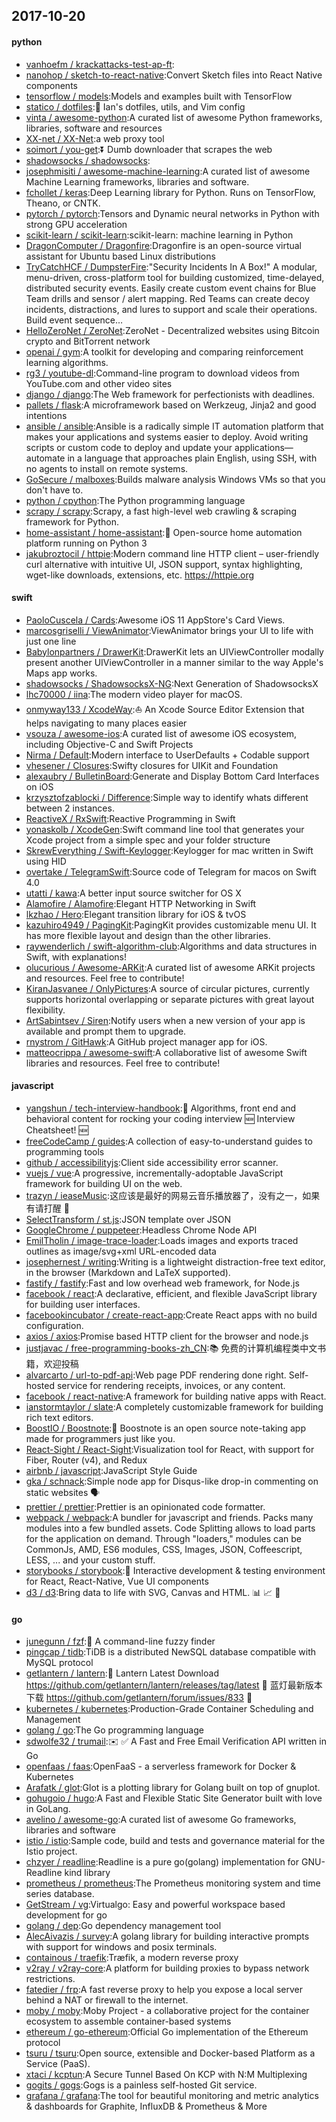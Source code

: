 ## 2017-10-20

#### python
* [vanhoefm / krackattacks-test-ap-ft](https://github.com/vanhoefm/krackattacks-test-ap-ft):
* [nanohop / sketch-to-react-native](https://github.com/nanohop/sketch-to-react-native):Convert Sketch files into React Native components
* [tensorflow / models](https://github.com/tensorflow/models):Models and examples built with TensorFlow
* [statico / dotfiles](https://github.com/statico/dotfiles):💾 Ian's dotfiles, utils, and Vim config
* [vinta / awesome-python](https://github.com/vinta/awesome-python):A curated list of awesome Python frameworks, libraries, software and resources
* [XX-net / XX-Net](https://github.com/XX-net/XX-Net):a web proxy tool
* [soimort / you-get](https://github.com/soimort/you-get):⏬ Dumb downloader that scrapes the web
* [shadowsocks / shadowsocks](https://github.com/shadowsocks/shadowsocks):
* [josephmisiti / awesome-machine-learning](https://github.com/josephmisiti/awesome-machine-learning):A curated list of awesome Machine Learning frameworks, libraries and software.
* [fchollet / keras](https://github.com/fchollet/keras):Deep Learning library for Python. Runs on TensorFlow, Theano, or CNTK.
* [pytorch / pytorch](https://github.com/pytorch/pytorch):Tensors and Dynamic neural networks in Python with strong GPU acceleration
* [scikit-learn / scikit-learn](https://github.com/scikit-learn/scikit-learn):scikit-learn: machine learning in Python
* [DragonComputer / Dragonfire](https://github.com/DragonComputer/Dragonfire):Dragonfire is an open-source virtual assistant for Ubuntu based Linux distributions
* [TryCatchHCF / DumpsterFire](https://github.com/TryCatchHCF/DumpsterFire):"Security Incidents In A Box!" A modular, menu-driven, cross-platform tool for building customized, time-delayed, distributed security events. Easily create custom event chains for Blue Team drills and sensor / alert mapping. Red Teams can create decoy incidents, distractions, and lures to support and scale their operations. Build event sequence…
* [HelloZeroNet / ZeroNet](https://github.com/HelloZeroNet/ZeroNet):ZeroNet - Decentralized websites using Bitcoin crypto and BitTorrent network
* [openai / gym](https://github.com/openai/gym):A toolkit for developing and comparing reinforcement learning algorithms.
* [rg3 / youtube-dl](https://github.com/rg3/youtube-dl):Command-line program to download videos from YouTube.com and other video sites
* [django / django](https://github.com/django/django):The Web framework for perfectionists with deadlines.
* [pallets / flask](https://github.com/pallets/flask):A microframework based on Werkzeug, Jinja2 and good intentions
* [ansible / ansible](https://github.com/ansible/ansible):Ansible is a radically simple IT automation platform that makes your applications and systems easier to deploy. Avoid writing scripts or custom code to deploy and update your applications— automate in a language that approaches plain English, using SSH, with no agents to install on remote systems.
* [GoSecure / malboxes](https://github.com/GoSecure/malboxes):Builds malware analysis Windows VMs so that you don't have to.
* [python / cpython](https://github.com/python/cpython):The Python programming language
* [scrapy / scrapy](https://github.com/scrapy/scrapy):Scrapy, a fast high-level web crawling & scraping framework for Python.
* [home-assistant / home-assistant](https://github.com/home-assistant/home-assistant):🏡 Open-source home automation platform running on Python 3
* [jakubroztocil / httpie](https://github.com/jakubroztocil/httpie):Modern command line HTTP client – user-friendly curl alternative with intuitive UI, JSON support, syntax highlighting, wget-like downloads, extensions, etc. https://httpie.org

#### swift
* [PaoloCuscela / Cards](https://github.com/PaoloCuscela/Cards):Awesome iOS 11 AppStore's Card Views.
* [marcosgriselli / ViewAnimator](https://github.com/marcosgriselli/ViewAnimator):ViewAnimator brings your UI to life with just one line
* [Babylonpartners / DrawerKit](https://github.com/Babylonpartners/DrawerKit):DrawerKit lets an UIViewController modally present another UIViewController in a manner similar to the way Apple's Maps app works.
* [shadowsocks / ShadowsocksX-NG](https://github.com/shadowsocks/ShadowsocksX-NG):Next Generation of ShadowsocksX
* [lhc70000 / iina](https://github.com/lhc70000/iina):The modern video player for macOS.
* [onmyway133 / XcodeWay](https://github.com/onmyway133/XcodeWay):⛵️ An Xcode Source Editor Extension that helps navigating to many places easier
* [vsouza / awesome-ios](https://github.com/vsouza/awesome-ios):A curated list of awesome iOS ecosystem, including Objective-C and Swift Projects
* [Nirma / Default](https://github.com/Nirma/Default):Modern interface to UserDefaults + Codable support
* [vhesener / Closures](https://github.com/vhesener/Closures):Swifty closures for UIKit and Foundation
* [alexaubry / BulletinBoard](https://github.com/alexaubry/BulletinBoard):Generate and Display Bottom Card Interfaces on iOS
* [krzysztofzablocki / Difference](https://github.com/krzysztofzablocki/Difference):Simple way to identify whats different between 2 instances.
* [ReactiveX / RxSwift](https://github.com/ReactiveX/RxSwift):Reactive Programming in Swift
* [yonaskolb / XcodeGen](https://github.com/yonaskolb/XcodeGen):Swift command line tool that generates your Xcode project from a simple spec and your folder structure
* [SkrewEverything / Swift-Keylogger](https://github.com/SkrewEverything/Swift-Keylogger):Keylogger for mac written in Swift using HID
* [overtake / TelegramSwift](https://github.com/overtake/TelegramSwift):Source code of Telegram for macos on Swift 4.0
* [utatti / kawa](https://github.com/utatti/kawa):A better input source switcher for OS X
* [Alamofire / Alamofire](https://github.com/Alamofire/Alamofire):Elegant HTTP Networking in Swift
* [lkzhao / Hero](https://github.com/lkzhao/Hero):Elegant transition library for iOS & tvOS
* [kazuhiro4949 / PagingKit](https://github.com/kazuhiro4949/PagingKit):PagingKit provides customizable menu UI. It has more flexible layout and design than the other libraries.
* [raywenderlich / swift-algorithm-club](https://github.com/raywenderlich/swift-algorithm-club):Algorithms and data structures in Swift, with explanations!
* [olucurious / Awesome-ARKit](https://github.com/olucurious/Awesome-ARKit):A curated list of awesome ARKit projects and resources. Feel free to contribute!
* [KiranJasvanee / OnlyPictures](https://github.com/KiranJasvanee/OnlyPictures):A source of circular pictures, currently supports horizontal overlapping or separate pictures with great layout flexibility.
* [ArtSabintsev / Siren](https://github.com/ArtSabintsev/Siren):Notify users when a new version of your app is available and prompt them to upgrade.
* [rnystrom / GitHawk](https://github.com/rnystrom/GitHawk):A GitHub project manager app for iOS.
* [matteocrippa / awesome-swift](https://github.com/matteocrippa/awesome-swift):A collaborative list of awesome Swift libraries and resources. Feel free to contribute!

#### javascript
* [yangshun / tech-interview-handbook](https://github.com/yangshun/tech-interview-handbook):💯 Algorithms, front end and behavioral content for rocking your coding interview 🆕 Interview Cheatsheet! 🆕
* [freeCodeCamp / guides](https://github.com/freeCodeCamp/guides):A collection of easy-to-understand guides to programming tools
* [github / accessibilityjs](https://github.com/github/accessibilityjs):Client side accessibility error scanner.
* [vuejs / vue](https://github.com/vuejs/vue):A progressive, incrementally-adoptable JavaScript framework for building UI on the web.
* [trazyn / ieaseMusic](https://github.com/trazyn/ieaseMusic):这应该是最好的网易云音乐播放器了，没有之一，如果有请打醒 🤘
* [SelectTransform / st.js](https://github.com/SelectTransform/st.js):JSON template over JSON
* [GoogleChrome / puppeteer](https://github.com/GoogleChrome/puppeteer):Headless Chrome Node API
* [EmilTholin / image-trace-loader](https://github.com/EmilTholin/image-trace-loader):Loads images and exports traced outlines as image/svg+xml URL-encoded data
* [josephernest / writing](https://github.com/josephernest/writing):Writing is a lightweight distraction-free text editor, in the browser (Markdown and LaTeX supported).
* [fastify / fastify](https://github.com/fastify/fastify):Fast and low overhead web framework, for Node.js
* [facebook / react](https://github.com/facebook/react):A declarative, efficient, and flexible JavaScript library for building user interfaces.
* [facebookincubator / create-react-app](https://github.com/facebookincubator/create-react-app):Create React apps with no build configuration.
* [axios / axios](https://github.com/axios/axios):Promise based HTTP client for the browser and node.js
* [justjavac / free-programming-books-zh_CN](https://github.com/justjavac/free-programming-books-zh_CN):📚 免费的计算机编程类中文书籍，欢迎投稿
* [alvarcarto / url-to-pdf-api](https://github.com/alvarcarto/url-to-pdf-api):Web page PDF rendering done right. Self-hosted service for rendering receipts, invoices, or any content.
* [facebook / react-native](https://github.com/facebook/react-native):A framework for building native apps with React.
* [ianstormtaylor / slate](https://github.com/ianstormtaylor/slate):A completely customizable framework for building rich text editors.
* [BoostIO / Boostnote](https://github.com/BoostIO/Boostnote):🚀 Boostnote is an open source note-taking app made for programmers just like you.
* [React-Sight / React-Sight](https://github.com/React-Sight/React-Sight):Visualization tool for React, with support for Fiber, Router (v4), and Redux
* [airbnb / javascript](https://github.com/airbnb/javascript):JavaScript Style Guide
* [gka / schnack](https://github.com/gka/schnack):Simple node app for Disqus-like drop-in commenting on static websites 🗣️
* [prettier / prettier](https://github.com/prettier/prettier):Prettier is an opinionated code formatter.
* [webpack / webpack](https://github.com/webpack/webpack):A bundler for javascript and friends. Packs many modules into a few bundled assets. Code Splitting allows to load parts for the application on demand. Through "loaders," modules can be CommonJs, AMD, ES6 modules, CSS, Images, JSON, Coffeescript, LESS, ... and your custom stuff.
* [storybooks / storybook](https://github.com/storybooks/storybook):📓 Interactive development & testing environment for React, React-Native, Vue UI components
* [d3 / d3](https://github.com/d3/d3):Bring data to life with SVG, Canvas and HTML. 📊 📈 🎉

#### go
* [junegunn / fzf](https://github.com/junegunn/fzf):🌸 A command-line fuzzy finder
* [pingcap / tidb](https://github.com/pingcap/tidb):TiDB is a distributed NewSQL database compatible with MySQL protocol
* [getlantern / lantern](https://github.com/getlantern/lantern):🔴 Lantern Latest Download https://github.com/getlantern/lantern/releases/tag/latest 🔴 蓝灯最新版本下载 https://github.com/getlantern/forum/issues/833 🔴
* [kubernetes / kubernetes](https://github.com/kubernetes/kubernetes):Production-Grade Container Scheduling and Management
* [golang / go](https://github.com/golang/go):The Go programming language
* [sdwolfe32 / trumail](https://github.com/sdwolfe32/trumail):✉️ ✅ A Fast and Free Email Verification API written in Go
* [openfaas / faas](https://github.com/openfaas/faas):OpenFaaS - a serverless framework for Docker & Kubernetes
* [Arafatk / glot](https://github.com/Arafatk/glot):Glot is a plotting library for Golang built on top of gnuplot.
* [gohugoio / hugo](https://github.com/gohugoio/hugo):A Fast and Flexible Static Site Generator built with love in GoLang.
* [avelino / awesome-go](https://github.com/avelino/awesome-go):A curated list of awesome Go frameworks, libraries and software
* [istio / istio](https://github.com/istio/istio):Sample code, build and tests and governance material for the Istio project.
* [chzyer / readline](https://github.com/chzyer/readline):Readline is a pure go(golang) implementation for GNU-Readline kind library
* [prometheus / prometheus](https://github.com/prometheus/prometheus):The Prometheus monitoring system and time series database.
* [GetStream / vg](https://github.com/GetStream/vg):Virtualgo: Easy and powerful workspace based development for go
* [golang / dep](https://github.com/golang/dep):Go dependency management tool
* [AlecAivazis / survey](https://github.com/AlecAivazis/survey):A golang library for building interactive prompts with support for windows and posix terminals.
* [containous / traefik](https://github.com/containous/traefik):Træfik, a modern reverse proxy
* [v2ray / v2ray-core](https://github.com/v2ray/v2ray-core):A platform for building proxies to bypass network restrictions.
* [fatedier / frp](https://github.com/fatedier/frp):A fast reverse proxy to help you expose a local server behind a NAT or firewall to the internet.
* [moby / moby](https://github.com/moby/moby):Moby Project - a collaborative project for the container ecosystem to assemble container-based systems
* [ethereum / go-ethereum](https://github.com/ethereum/go-ethereum):Official Go implementation of the Ethereum protocol
* [tsuru / tsuru](https://github.com/tsuru/tsuru):Open source, extensible and Docker-based Platform as a Service (PaaS).
* [xtaci / kcptun](https://github.com/xtaci/kcptun):A Secure Tunnel Based On KCP with N:M Multiplexing
* [gogits / gogs](https://github.com/gogits/gogs):Gogs is a painless self-hosted Git service.
* [grafana / grafana](https://github.com/grafana/grafana):The tool for beautiful monitoring and metric analytics & dashboards for Graphite, InfluxDB & Prometheus & More
